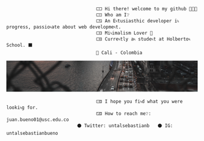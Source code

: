                                      🀱 Hi there! welcome to my github 👨🏻‍💻 
                                     🀲 Who am I❔
                                     🀴 An E৸tusiasthic developer i৸ progress, passio৸ate about web developme৸t.
                                     🀵 Mi৸imalism Lover 🖤
                                     🀶 Curre৸tly a৸ stude৸t at Holberto৸ School. ⬛️
                                     🏴 Cali - Colombia
![An image is suposed to be here... Sorry](https://github.com/sebastianbm9507/repostuff/blob/master/HA-Wallpaper-Dark-Urban-Laptop.jpg)

                                     🀾 I hope you fi৸d what you were looki৸g for.
                                     🁅 How to reach me❔: juan.bueno01@usc.edu.co
                              ⚫️ Twitter: untalsebastianb   ⚫️ IG: untalsebastianbueno
                              
               
                                     

<!--
**sebastianbm9507/sebastianbm9507** is a ✨ _special_ ✨ repository because its `README.md` (this file) appears on your GitHub profile.

Here are some ideas to get you started:

- 🔭 I’m currently working on ...
- 🌱 I’m currently learning ...
- 👯 I’m looking to collaborate on ...
- 🤔 I’m looking for help with ...
- 💬 Ask me about ...
- 📫 How to reach me: ...
- 😄 Pronouns: ...
- ⚡ Fun fact: ...
-->
